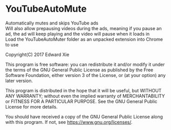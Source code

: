 # YouTubeAutoMute
Automatically mutes and skips YouTube ads <br />
Will also allow prepausing videos during the ads, meaning if you pause an ad, the ad will keep playing and the video will pause when it loads in <br />
Load the YouTubeAutoMuter folder as an unpacked extension into Chrome to use <br />

Copyright(C) 2017 Edward Xie

This program is free software: you can redistribute it and/or modify
it under the terms of the GNU General Public License as published by
the Free Software Foundation, either version 3 of the License, or
(at your option) any later version.

This program is distributed in the hope that it will be useful,
but WITHOUT ANY WARRANTY; without even the implied warranty of
MERCHANTABILITY or FITNESS FOR A PARTICULAR PURPOSE. See the
GNU General Public License for more details.

You should have received a copy of the GNU General Public License
along with this program. If not, see <https://www.gnu.org/licenses/>.

